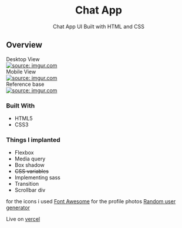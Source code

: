 <!-- Please update value in the {}  -->

<h1 align="center">Chat App</h1>

<div align="center">
   Chat App UI Built with HTML and CSS
</div>

<!-- OVERVIEW -->

## Overview

<div>
Desktop View <br>
<a href="https://imgur.com/3775ZLf"><img src="https://imgur.com/3775ZLf.jpg" title="source: imgur.com" /></a>
</div>

<div>
Mobile View <br>
<a href="https://imgur.com/lFeljq2"><img src="https://imgur.com/lFeljq2.jpg" title="source: imgur.com" /></a>
</div>
<div>
Reference base <br>
<a href="https://imgur.com/JLkAzSD"><img src="https://imgur.com/JLkAzSD.jpg" title="source: imgur.com" /></a>
</div>

### Built With

- HTML5
- CSS3

### Things I implanted

- Flexbox
- Media query
- Box shadow
- ~~CSS variables~~
- Implementing sass
- Transition
- Scrollbar div

for the icons i used [Font Awesome](https://fontawesome.com/)
for the profile photos [Random user generator](https://randomuser.me/)

Live on [vercel](https://chat-app-taupe-iota.vercel.app/)
